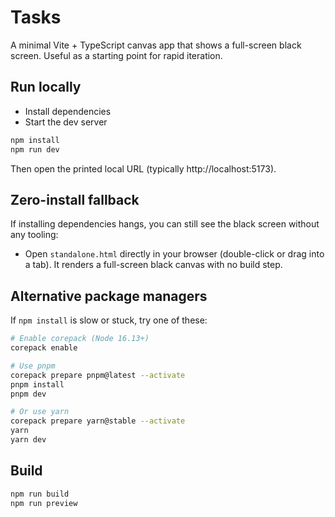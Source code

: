 # Tasks

A minimal Vite + TypeScript canvas app that shows a full-screen black screen. Useful as a starting point for rapid iteration.

## Run locally

- Install dependencies
- Start the dev server

```sh
npm install
npm run dev
```

Then open the printed local URL (typically http://localhost:5173).

## Zero-install fallback

If installing dependencies hangs, you can still see the black screen without any tooling:

- Open `standalone.html` directly in your browser (double-click or drag into a tab). It renders a full-screen black canvas with no build step.

## Alternative package managers

If `npm install` is slow or stuck, try one of these:

```sh
# Enable corepack (Node 16.13+)
corepack enable

# Use pnpm
corepack prepare pnpm@latest --activate
pnpm install
pnpm dev

# Or use yarn
corepack prepare yarn@stable --activate
yarn
yarn dev
```

## Build

```sh
npm run build
npm run preview
```
